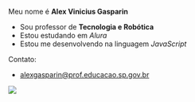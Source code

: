 Meu nome é **Alex Vinicius Gasparin**
- Sou professor de **Tecnologia e Robótica**
- Estou estudando em _Alura_
- Estou me desenvolvendo na linguagem _JavaScript_

Contato:
- alexgasparin@prof.educacao.sp.gov.br

![](https://media1.tenor.com/m/VObrmodY2ucAAAAd/eth-blockchain.gif)
